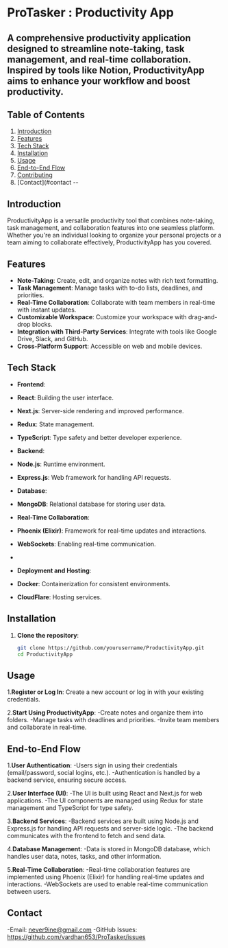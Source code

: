 # ProTasker : Productivity App

A comprehensive productivity application designed to streamline note-taking, task management, and real-time collaboration. Inspired by tools like Notion, ProductivityApp aims to enhance your workflow and boost productivity.
--
## Table of Contents 
1. [Introduction](#introduction)
2. [Features](#features)
3. [Tech Stack](#tech-stack)
4. [Installation](#installation)
5. [Usage](#usage)
6. [End-to-End Flow](#end-to-end-flow)
7. [Contributing](#contributing)
8. [Contact](#contact
--
## Introduction 
ProductivityApp is a versatile productivity tool that combines note-taking, task management, and collaboration features into one seamless platform. Whether you're an individual looking to organize your personal projects or a team aiming to collaborate effectively, ProductivityApp has you covered.

## Features 
- **Note-Taking**: Create, edit, and organize notes with rich text formatting.
- **Task Management**: Manage tasks with to-do lists, deadlines, and priorities.
- **Real-Time Collaboration**: Collaborate with team members in real-time with instant updates.
- **Customizable Workspace**: Customize your workspace with drag-and-drop blocks.
- **Integration with Third-Party Services**: Integrate with tools like Google Drive, Slack, and GitHub.
- **Cross-Platform Support**: Accessible on web and mobile devices.

## Tech Stack 
- **Frontend**:
- **React**: Building the user interface.
- **Next.js**: Server-side rendering and improved performance.
- **Redux**: State management.
- **TypeScript**: Type safety and better developer experience.
  
- **Backend**:
- **Node.js**: Runtime environment.
- **Express.js**: Web framework for handling API requests.
  
- **Database**:
- **MongoDB**: Relational database for storing user data.
  
- **Real-Time Collaboration**:
- **Phoenix (Elixir)**: Framework for real-time updates and interactions.
- **WebSockets**: Enabling real-time communication.
- 
- **Deployment and Hosting**:
- **Docker**: Containerization for consistent environments.
- **CloudFlare**: Hosting services.

## Installation
1. **Clone the repository**:
   ```sh
   git clone https://github.com/yourusername/ProductivityApp.git
   cd ProductivityApp

## Usage
1.**Register or Log In**: Create a new account or log in with your existing credentials.

2.**Start Using ProductivityApp**:
-Create notes and organize them into folders.
-Manage tasks with deadlines and priorities.
-Invite team members and collaborate in real-time.

## End-to-End Flow
1.**User Authentication**:
-Users sign in using their credentials (email/password, social logins, etc.).
-Authentication is handled by a backend service, ensuring secure access.

2.**User Interface (UI)**:
-The UI is built using React and Next.js for web applications.
-The UI components are managed using Redux for state management and TypeScript for type safety.

3.**Backend Services**:
-Backend services are built using Node.js and Express.js for handling API requests and server-side logic.
-The backend communicates with the frontend to fetch and send data.

4.**Database Management**:
-Data is stored in MongoDB database, which handles user data, notes, tasks, and other information.

5.**Real-Time Collaboration**:
-Real-time collaboration features are implemented using Phoenix (Elixir) for handling real-time updates and interactions.
-WebSockets are used to enable real-time communication between users.

## Contact 
-Email: never9ine@gmail.com
-GitHub Issues: https://github.com/vardhan653/ProTasker/issues

    
